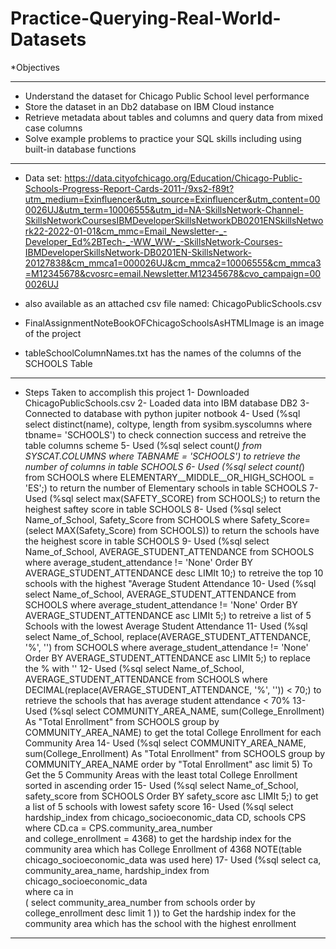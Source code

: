 # Practice-Querying-Real-World-Datasets
  *Objectives
  ___________________________________________________________________________________________
  * Understand the dataset for Chicago Public School level performance
  * Store the dataset in an Db2 database on IBM Cloud instance
  * Retrieve metadata about tables and columns and query data from mixed case columns
  * Solve example problems to practice your SQL skills including using built-in database functions
 ___________________________________________________________________________________________________
 * Data set: https://data.cityofchicago.org/Education/Chicago-Public-Schools-Progress-Report-Cards-2011-/9xs2-f89t?utm_medium=Exinfluencer&utm_source=Exinfluencer&utm_content=000026UJ&utm_term=10006555&utm_id=NA-SkillsNetwork-Channel-SkillsNetworkCoursesIBMDeveloperSkillsNetworkDB0201ENSkillsNetwork22-2022-01-01&cm_mmc=Email_Newsletter-_-Developer_Ed%2BTech-_-WW_WW-_-SkillsNetwork-Courses-IBMDeveloperSkillsNetwork-DB0201EN-SkillsNetwork-20127838&cm_mmca1=000026UJ&cm_mmca2=10006555&cm_mmca3=M12345678&cvosrc=email.Newsletter.M12345678&cvo_campaign=000026UJ
 
 * also available as an attached csv file named: ChicagoPublicSchools.csv
 * FinalAssignmentNoteBookOFChicagoSchoolsAsHTMLImage is an image of the project
 * tableSchoolColumnNames.txt has the names of the columns of the SCHOOLS Table

 __________________________________________________________________________________________________________
 
 * Steps Taken to accomplish this project
   1- Downloaded ChicagoPublicSchools.csv
   2- Loaded data into IBM database DB2
   3- Connected to database with python jupiter notbook
   4- Used (%sql select distinct(name), coltype, length from sysibm.syscolumns where tbname= 'SCHOOLS') to check connection success and retreive the table columns scheme
   5- Used (%sql select count(*) from SYSCAT.COLUMNS where TABNAME = 'SCHOOLS') to retrieve the number of columns in table SCHOOLS
   6- Used (%sql select count(*) from SCHOOLS where ELEMENTARY__MIDDLE__OR_HIGH_SCHOOL = 'ES';) to return the number of Elementary schools in table SCHOOLS
   7- Used (%sql select max(SAFETY_SCORE) from SCHOOLS;) to return the heighest saftey score in table SCHOOLS
   8- Used (%sql select Name_of_School, Safety_Score from SCHOOLS where Safety_Score= (select MAX(Safety_Score) from SCHOOLS)) to return the schools have the heighest score in table SCHOOLS
   9- Used (%sql select Name_of_School, AVERAGE_STUDENT_ATTENDANCE from SCHOOLS where average_student_attendance != 'None' Order BY AVERAGE_STUDENT_ATTENDANCE desc LIMIt 10;) to retreive the top 10 schools with the highest "Average Student Attendance
   10- Used (%sql select Name_of_School, AVERAGE_STUDENT_ATTENDANCE from SCHOOLS where average_student_attendance != 'None' Order BY AVERAGE_STUDENT_ATTENDANCE asc LIMIt 5;) to retreive a list of 5 Schools with the lowest Average Student Attendance
   11- Used (%sql select Name_of_School, replace(AVERAGE_STUDENT_ATTENDANCE, '%', '') from SCHOOLS where average_student_attendance != 'None' Order BY AVERAGE_STUDENT_ATTENDANCE asc LIMIt 5;) to replace the % with ''
   12- Used (%sql select Name_of_School, AVERAGE_STUDENT_ATTENDANCE from SCHOOLS where DECIMAL(replace(AVERAGE_STUDENT_ATTENDANCE, '%', '')) < 70;) to retrieve the schools that has average student attendance < 70%
   13- Used (%sql select COMMUNITY_AREA_NAME, sum(College_Enrollment) As "Total Enrollment" from SCHOOLS group by  COMMUNITY_AREA_NAME) to get the total College Enrollment for each Community Area 
   14- Used (%sql select COMMUNITY_AREA_NAME, sum(College_Enrollment) As "Total Enrollment" from SCHOOLS group by  COMMUNITY_AREA_NAME order by "Total Enrollment" asc limit 5) To Get the 5 Community Areas with the least total College Enrollment sorted in ascending order
   15- Used (%sql select Name_of_School, safety_score from SCHOOLS Order BY safety_score asc LIMIt 5;) to get a list of 5 schools with lowest safety score
   16- Used (%sql select hardship_index from chicago_socioeconomic_data CD, schools CPS \
 where CD.ca = CPS.community_area_number \
       and college_enrollment = 4368) to get the hardship index for the community area which has College Enrollment of 4368
       NOTE(table chicago_socioeconomic_data was used here)
   17- Used (%sql select ca, community_area_name, hardship_index from chicago_socioeconomic_data \
    where ca in \
    ( select community_area_number from schools order by college_enrollment desc limit 1 )) to Get the hardship index for the community area which has the school with the highest enrollment

  _______________________________________________________________________________________________________________________________________________________
  
